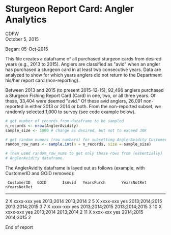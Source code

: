 # Sturgeon Report Card: Angler Analytics
CDFW  
October 5, 2015  

Began: 05-Oct-2015

This file creates a dataframe of all purchased sturgeon cards from desired years (e.g., 2013 to 2015). Anglers are classified as "avid" when an angler has purchased a sturgeon card in at least two consecutive years. Data are analyzed to show for which years anglers did not return to the Department his/her report card (non-reporting).











Between 2013 and 2015 (to present 2015-12-15), 92,496 anglers purchased a Sturgeon Fishing Report Card (Card) in one, two, or all three years. Of these, 33,404 were deemed "avid." Of these avid anglers, 26,091 non-reported in either 2013 or 2014 or both. From the non-reported subset, we randomly selected 1,000 to survey (see code example below).


```r
# get number of records from dataframe to be sampled
n_records <- nrow(AnglerAvidity)
sample_size <- 1000 # change as desired, but not to exceed 30K

# get random numers (row numbers) for subsetting AnglerAvidity CustomerID
random_row_nums <- sample.int(n = n_records, size = sample_size)

# Then used random_row_nums to get only those rows from (essentially)
# AnglerAvidity dataframe.
```

The AnglerAvidity dataframe is layed out as follows (example, with CustomerID and GOID removed):  


     CustomerID   GOID       IsAvid   YearsPurch       YearsNotRet       nYearsNotRet
---  -----------  ---------  -------  ---------------  ---------------  -------------
2    X            xxxx-xxx   yes      2013;2014        2013;2014                    2
5    X            xxxx-xxx   yes      2013;2014;2015   2013;2014;2015               3
7    X            xxxx-xxx   yes      2013;2014;2015   2013;2014;2015               3
10   X            xxxx-xxx   yes      2013;2014        2013;2014                    2
11   X            xxxx-xxx   yes      2014;2015        2014;2015                    2



End of report
